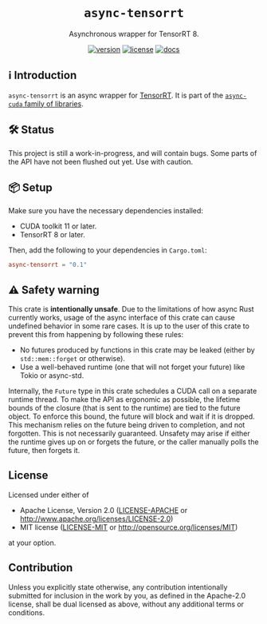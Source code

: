 <h1 align="center">
  <code>async-tensorrt</code>
</h1>
<p align="center">Asynchronous wrapper for TensorRT 8.</p>
<div align="center">

[![version](https://img.shields.io/crates/v/async-tensorrt)](https://crates.io/crates/async-tensorrt)
[![license](https://img.shields.io/crates/l/async-tensorrt)](#license)
[![docs](https://img.shields.io/docsrs/async-tensorrt)](https://docs.rs/async-tensorrt)

</div>

## ℹ️ Introduction

`async-tensorrt` is an async wrapper for [TensorRT](https://developer.nvidia.com/tensorrt).
It is part of the [`async-cuda` family of libraries](./../..).

## 🛠 S️️tatus

This project is still a work-in-progress, and will contain bugs. Some parts of the API have not
been flushed out yet. Use with caution.

## 📦 Setup

Make sure you have the necessary dependencies installed:

* CUDA toolkit 11 or later.
* TensorRT 8 or later.

Then, add the following to your dependencies in `Cargo.toml`:

```toml
async-tensorrt = "0.1"
```

## ⚠️ Safety warning

This crate is **intentionally unsafe**. Due to the limitations of how async Rust currently works,
usage of the async interface of this crate can cause undefined behavior in some rare cases. It is up
to the user of this crate to prevent this from happening by following these rules:

* No futures produced by functions in this crate may be leaked (either by `std::mem::forget` or
  otherwise).
* Use a well-behaved runtime (one that will not forget your future) like Tokio or async-std.

Internally, the `Future` type in this crate schedules a CUDA call on a separate runtime thread. To
make the API as ergonomic as possible, the lifetime bounds of the closure (that is sent to the
runtime) are tied to the future object. To enforce this bound, the future will block and wait if it
is dropped. This mechanism relies on the future being driven to completion, and not forgotten. This
is not necessarily guaranteed. Unsafety may arise if either the runtime gives up on or forgets the
future, or the caller manually polls the future, then forgets it.

## License

Licensed under either of

 * Apache License, Version 2.0
   ([LICENSE-APACHE](LICENSE-APACHE) or http://www.apache.org/licenses/LICENSE-2.0)
 * MIT license
   ([LICENSE-MIT](LICENSE-MIT) or http://opensource.org/licenses/MIT)

at your option.

## Contribution

Unless you explicitly state otherwise, any contribution intentionally submitted
for inclusion in the work by you, as defined in the Apache-2.0 license, shall be
dual licensed as above, without any additional terms or conditions.
